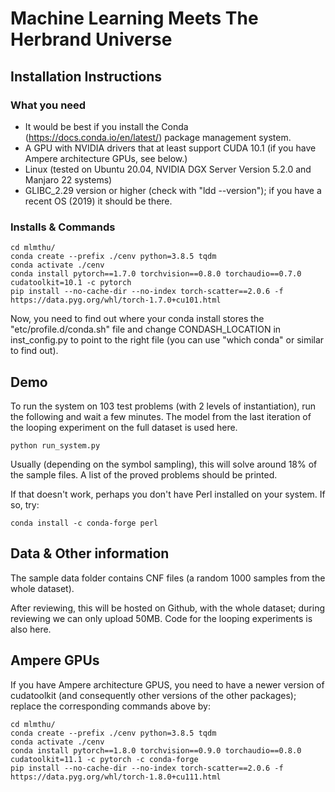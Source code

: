 # Machine Learning Meets The Herbrand Universe
## Installation Instructions

### What you need
- It would be best if you install the Conda (https://docs.conda.io/en/latest/) package management system.
- A GPU with NVIDIA drivers that at least support CUDA 10.1 (if you have Ampere architecture GPUs, see below.)
- Linux (tested on Ubuntu 20.04, NVIDIA DGX Server Version 5.2.0 and Manjaro 22 systems)
- GLIBC_2.29 version or higher (check with "ldd --version"); if you have a recent OS (2019) it should be there.

### Installs & Commands
```
cd mlmthu/
conda create --prefix ./cenv python=3.8.5 tqdm
conda activate ./cenv
conda install pytorch==1.7.0 torchvision==0.8.0 torchaudio==0.7.0 cudatoolkit=10.1 -c pytorch
pip install --no-cache-dir --no-index torch-scatter==2.0.6 -f https://data.pyg.org/whl/torch-1.7.0+cu101.html
```

Now, you need to find out where your conda install stores the "etc/profile.d/conda.sh" file and change 
CONDASH_LOCATION in inst_config.py to point to the right file (you can use "which conda" or similar to find out).

## Demo
To run the system on 103 test problems (with 2 levels of instantiation), run the following and wait a few minutes. The model from the last iteration of the looping experiment on the full dataset is used here.

    python run_system.py

Usually (depending on the symbol sampling), this will solve around 18% of the sample files. A list of the proved problems should be printed.

If that doesn't work, perhaps you don't have Perl installed on your system. If so, try:

    conda install -c conda-forge perl

## Data & Other information

The sample data folder contains CNF files (a random 1000 samples from the whole dataset). 

After reviewing, this will be hosted on Github, with the whole dataset; during reviewing we can only upload 50MB. Code for the looping experiments is also here.

## Ampere GPUs

If you have Ampere architecture GPUS, you need to have a newer version of cudatoolkit (and consequently other versions of the other packages); replace the corresponding commands above by:

```
cd mlmthu/
conda create --prefix ./cenv python=3.8.5 tqdm
conda activate ./cenv
conda install pytorch==1.8.0 torchvision==0.9.0 torchaudio==0.8.0 cudatoolkit=11.1 -c pytorch -c conda-forge
pip install --no-cache-dir --no-index torch-scatter==2.0.6 -f https://data.pyg.org/whl/torch-1.8.0+cu111.html
```